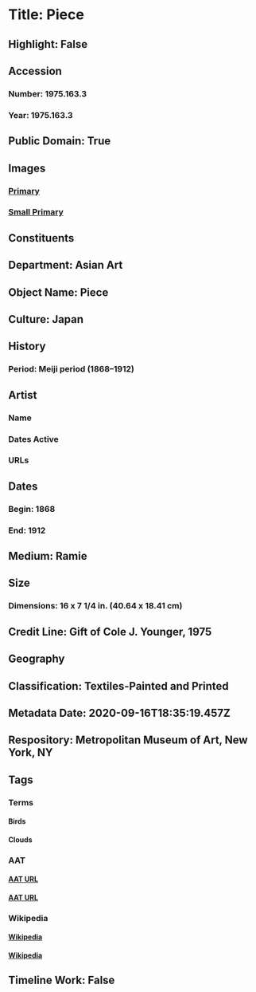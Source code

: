 # Title: Piece
## Highlight: False
## Accession
### Number: 1975.163.3
### Year: 1975.163.3
## Public Domain: True
## Images
### [Primary](https://images.metmuseum.org/CRDImages/as/original/205845.jpg)
### [Small Primary](https://images.metmuseum.org/CRDImages/as/web-large/205845.jpg)
## Constituents
## Department: Asian Art
## Object Name: Piece
## Culture: Japan
## History
### Period: Meiji period (1868–1912)
## Artist
### Name
### Dates Active
### URLs
## Dates
### Begin: 1868
### End: 1912
## Medium: Ramie
## Size
### Dimensions: 16 x 7 1/4 in. (40.64 x 18.41 cm)
## Credit Line: Gift of Cole J. Younger, 1975
## Geography
## Classification: Textiles-Painted and Printed
## Metadata Date: 2020-09-16T18:35:19.457Z
## Respository: Metropolitan Museum of Art, New York, NY
## Tags
### Terms
#### Birds
#### Clouds
### AAT
#### [AAT URL](http://vocab.getty.edu/page/aat/300266506)
#### [AAT URL](http://vocab.getty.edu/page/aat/300343840)
### Wikipedia
#### [Wikipedia]()
#### [Wikipedia]()
## Timeline Work: False